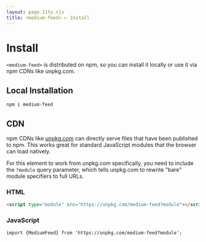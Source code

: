 ```yaml
---
layout: page.11ty.cjs
title: <medium-feed> ⌲ Install
---
```


# Install

`<medium-feed>` is distributed on npm, so you can install it locally or use it via npm CDNs like unpkg.com.

## Local Installation

```bash
npm i medium-feed
```

## CDN

npm CDNs like [unpkg.com]() can directly serve files that have been published to npm. This works great for standard JavaScript modules that the browser can load natively.

For this element to work from unpkg.com specifically, you need to include the `?module` query parameter, which tells unpkg.com to rewrite "bare" module specifiers to full URLs.

### HTML

```html
<script type="module" src="https://unpkg.com/medium-feed?module"></script>
```

### JavaScript

```html
import {MediumFeed} from 'https://unpkg.com/medium-feed?module';
```
